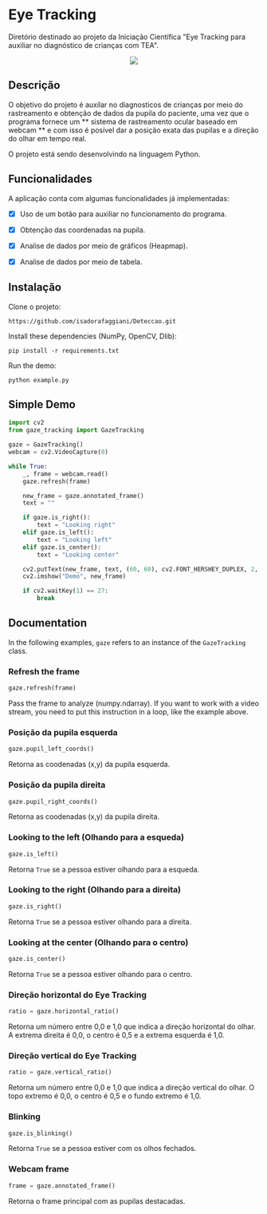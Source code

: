 # Eye Tracking 
Diretório destinado ao projeto da Iniciação Científica "Eye Tracking para auxiliar no diagnóstico de crianças com TEA".

<p align="center">
  <img src="![EyeTrackingGIT](https://user-images.githubusercontent.com/83316271/125211760-03f45400-e27f-11eb-89fd-7da2842936c1.jpeg)
">
</p>

## Descrição
O objetivo do projeto é auxilar no diagnosticos de crianças por meio do rastreamento e obtenção de dados da pupila do paciente, uma vez que o programa fornece um ** sistema de rastreamento ocular baseado em webcam ** e com isso é posível dar a posição exata das pupilas e a direção do olhar em tempo real. 

O projeto está sendo desenvolvindo na linguagem Python.

## Funcionalidades
A aplicação conta com algumas funcionalidades já implementadas:
- [x] Uso de um botão para auxiliar no funcionamento do programa.
- [x] Obtenção das coordenadas na pupila.
- [x] Analise de dados por meio de gráficos (Heapmap).
- [x] Analise de dados por meio de tabela.


## Instalação

Clone o projeto:

```
https://github.com/isadorafaggiani/Deteccao.git
```

Install these dependencies (NumPy, OpenCV, Dlib):

```
pip install -r requirements.txt
```


Run the demo:

```
python example.py
```

## Simple Demo

```python
import cv2
from gaze_tracking import GazeTracking

gaze = GazeTracking()
webcam = cv2.VideoCapture(0)

while True:
    _, frame = webcam.read()
    gaze.refresh(frame)

    new_frame = gaze.annotated_frame()
    text = ""

    if gaze.is_right():
        text = "Looking right"
    elif gaze.is_left():
        text = "Looking left"
    elif gaze.is_center():
        text = "Looking center"

    cv2.putText(new_frame, text, (60, 60), cv2.FONT_HERSHEY_DUPLEX, 2, (255, 0, 0), 2)
    cv2.imshow("Demo", new_frame)

    if cv2.waitKey(1) == 27:
        break
```

## Documentation

In the following examples, `gaze` refers to an instance of the `GazeTracking` class.

### Refresh the frame

```python
gaze.refresh(frame)
```

Pass the frame to analyze (numpy.ndarray). If you want to work with a video stream, you need to put this instruction in a loop, like the example above.

### Posição da pupila esquerda

```python
gaze.pupil_left_coords()
```

Retorna as coodenadas (x,y) da pupila esquerda.

### Posição da pupila direita

```python
gaze.pupil_right_coords()
```

Retorna as coodenadas (x,y) da pupila direita.

### Looking to the left (Olhando para a esqueda)

```python
gaze.is_left()
```

Retorna `True` se a pessoa estiver olhando para a esqueda.

### Looking to the right (Olhando para a direita)

```python
gaze.is_right()
```

Retorna `True` se a pessoa estiver olhando para a direita.

### Looking at the center (Olhando para o centro)

```python
gaze.is_center()
```

Retorna `True` se a pessoa estiver olhando para o centro.

### Direção horizontal do Eye Tracking

```python
ratio = gaze.horizontal_ratio()
```

Retorna um número entre 0,0 e 1,0 que indica a direção horizontal do olhar. A extrema direita é 0,0, o centro é 0,5 e a extrema esquerda é 1,0.

### Direção vertical do Eye Tracking

```python
ratio = gaze.vertical_ratio()
```

Retorna um número entre 0,0 e 1,0 que indica a direção vertical do olhar. O topo extremo é 0,0, o centro é 0,5 e o fundo extremo é 1,0.

### Blinking

```python
gaze.is_blinking()
```

Retorna `True` se a pessoa estiver com os olhos fechados.

### Webcam frame

```python
frame = gaze.annotated_frame()
```

Retorna o frame principal com as pupilas destacadas.
